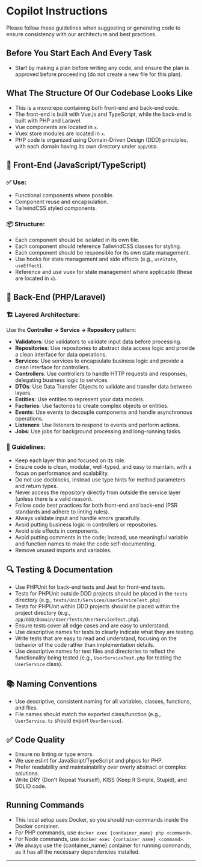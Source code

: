 # Copilot Instructions

Please follow these guidelines when suggesting or generating code to ensure consistency with our architecture and best practices.

## Before You Start Each And Every Task
- Start by making a plan before writing any code, and ensure the plan is approved before proceeding (do not create a new file for this plan).

## What The Structure Of Our Codebase Looks Like
- This is a monorepo containing both front-end and back-end code.
- The front-end is built with Vue.js and TypeScript, while the back-end is built with PHP and Laravel.
- Vue components are located in `x`.
- Vuex store modules are located in `x`.
- PHP code is organized using Domain-Driven Design (DDD) principles, with each domain having its own directory under `app/DDD`.

## 🧱 Front-End (JavaScript/TypeScript)

### ✅ Use:
- Functional components where possible.
- Component reuse and encapsulation.
- TailwindCSS styled components.

### 📦 Structure:
- Each component should be isolated in its own file.
- Each component should reference TailwindCSS classes for styling.
- Each component should be responsible for its own state management.
- Use hooks for state management and side effects (e.g., `useState`, `useEffect`).
- Reference and use vuex for state management where applicable (these are located in `x`).

## 🧠 Back-End (PHP/Laravel)

### 🏗️ Layered Architecture:
Use the **Controller → Service → Repository** pattern:
- **Validators**: Use validators to validate input data before processing.
- **Repositories**: Use repositories to abstract data access logic and provide a clean interface for data operations.
- **Services**: Use services to encapsulate business logic and provide a clean interface for controllers.
- **Controllers**: Use controllers to handle HTTP requests and responses, delegating business logic to services.
- **DTOs**: Use Data Transfer Objects to validate and transfer data between layers.
- **Entities**: Use entities to represent your data models.
- **Factories**: Use factories to create complex objects or entities.
- **Events**: Use events to decouple components and handle asynchronous operations.
- **Listeners**: Use listeners to respond to events and perform actions.
- **Jobs**: Use jobs for background processing and long-running tasks.

### 📐 Guidelines:
- Keep each layer thin and focused on its role.
- Ensure code is clean, modular, well-typed, and easy to maintain, with a focus on performance and scalability.
- Do not use docblocks, instead use type hints for method parameters and return types.
- Never access the repository directly from outside the service layer (unless there is a valid reason).
- Follow code best practices for both front-end and back-end (PSR standards and adhere to linting rules).
- Always validate input and handle errors gracefully.
- Avoid putting business logic in controllers or repositories.
- Avoid side effects in components.
- Avoid putting comments in the code; instead, use meaningful variable and function names to make the code self-documenting.
- Remove unused imports and variables.

## 🔍 Testing & Documentation

- Use PHPUnit for back-end tests and Jest for front-end tests.
- Tests for PHPUnit outside DDD projects should be placed in the `tests` directory (e.g., `tests/Unit/Services/UserServiceTest.php`)
- Tests for PHPUnit within DDD projects should be placed within the project directory (e.g., `app/DDD/Domain/User/Tests/UserServiceTest.php`).
- Ensure tests cover all edge cases and are easy to understand.
- Use descriptive names for tests to clearly indicate what they are testing.
- Write tests that are easy to read and understand, focusing on the behavior of the code rather than implementation details.
- Use descriptive names for test files and directories to reflect the functionality being tested (e.g., `UserServiceTest.php` for testing the `UserService` class).

## 📚 Naming Conventions

- Use descriptive, consistent naming for all variables, classes, functions, and files.
- File names should match the exported class/function (e.g., `UserService.ts` should export `UserService`).

## ✅ Code Quality

- Ensure no linting or type errors.
- We use eslint for JavaScript/TypeScript and phpcs for PHP.
- Prefer readability and maintainability over overly abstract or complex solutions.
- Write DRY (Don't Repeat Yourself), KISS (Keep It Simple, Stupid), and SOLID code.

## Running Commands

- This local setup uses Docker, so you should run commands inside the Docker container.
- For PHP commands, use `docker exec {container_name} php <command>`.
- For Node commands, use `docker exec {container_name} <command>`.
- We always use the {container_name} container for running commands, as it has all the necessary dependencies installed.

---
